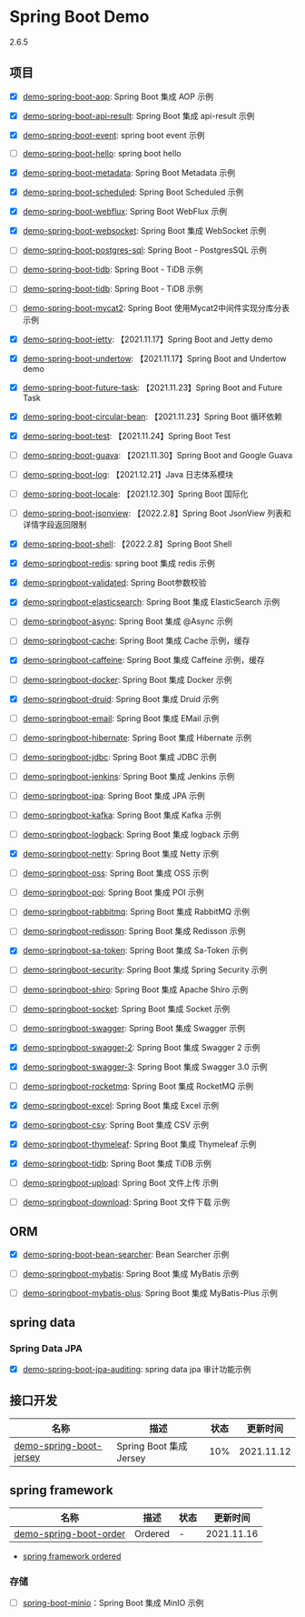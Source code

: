 # Spring Boot Demo

2.6.5

## 项目

- [x] [demo-spring-boot-aop](demo-spring-boot-aop): Spring Boot 集成 AOP 示例
- [x] [demo-spring-boot-api-result](demo-spring-boot-api-result): Spring Boot 集成 api-result 示例

- [x] [demo-spring-boot-event](demo-spring-boot-event): spring boot event 示例
- [ ] [demo-spring-boot-hello](demo-spring-boot-hello): spring boot hello
- [x] [demo-spring-boot-metadata](demo-spring-boot-metadata): Spring Boot Metadata 示例
- [x] [demo-spring-boot-scheduled](demo-spring-boot-scheduled): Spring Boot Scheduled 示例
- [x] [demo-spring-boot-webflux](demo-spring-boot-webflux): Spring Boot WebFlux 示例
- [x] [demo-spring-boot-websocket](demo-spring-boot-websocket): Spring Boot 集成 WebSocket 示例
- [ ] [demo-spring-boot-postgres-sql](): Spring Boot - PostgresSQL 示例
- [ ] [demo-spring-boot-tidb](): Spring Boot - TiDB 示例
- [ ] [demo-spring-boot-tidb](): Spring Boot - TiDB 示例
- [ ] [demo-spring-boot-mycat2](): Spring Boot 使用Mycat2中间件实现分库分表 示例
- [x] [demo-spring-boot-jetty](demo-spring-boot-jetty): 【2021.11.17】Spring Boot and Jetty demo
- [x] [demo-spring-boot-undertow](demo-spring-boot-undertow): 【2021.11.17】Spring Boot and Undertow demo
- [x] [demo-spring-boot-future-task](demo-spring-boot-future-task): 【2021.11.23】Spring Boot and Future Task
- [x] [demo-spring-boot-circular-bean](demo-spring-boot-circular-bean): 【2021.11.23】Spring Boot 循环依赖
- [x] [demo-spring-boot-test](demo-spring-boot-test): 【2021.11.24】Spring Boot Test
- [ ] [demo-spring-boot-guava](demo-spring-boot-guava): 【2021.11.30】Spring Boot and Google Guava
- [ ] [demo-spring-boot-log](demo-spring-boot-log): 【2021.12.21】Java 日志体系模块
- [ ] [demo-spring-boot-locale](demo-spring-boot-locale): 【2021.12.30】Spring Boot 国际化
- [ ] [demo-spring-boot-jsonview](demo-spring-boot-jsonview): 【2022.2.8】Spring Boot JsonView 列表和详情字段返回限制
- [x] [demo-spring-boot-shell](demo-spring-boot-shell): 【2022.2.8】Spring Boot Shell
  

- [x] [demo-springboot-redis](./demo-springboot-redis): spring boot 集成 redis 示例
- [x] [demo-springboot-validated](./demo-springboot-validated): Spring Boot参数校验
- [x] [demo-springboot-elasticsearch](./demo-springboot-elasticsearch): Spring Boot 集成 ElasticSearch 示例

- [ ] [demo-springboot-async](./demo-springboot-async): Spring Boot 集成 @Async 示例
- [ ] [demo-springboot-cache](./demo-springboot-cache): Spring Boot 集成 Cache 示例，缓存
- [x] [demo-springboot-caffeine](./demo-springboot-caffeine): Spring Boot 集成 Caffeine 示例，缓存
- [ ] [demo-springboot-docker](./demo-springboot-docker): Spring Boot 集成 Docker 示例
- [x] [demo-springboot-druid](./demo-springboot-druid): Spring Boot 集成 Druid 示例
- [ ] [demo-springboot-email](./demo-springboot-email): Spring Boot 集成 EMail 示例
- [ ] [demo-springboot-hibernate](./demo-springboot-hibernate): Spring Boot 集成 Hibernate 示例
- [ ] [demo-springboot-jdbc](./demo-springboot-jdbc): Spring Boot 集成 JDBC 示例
- [ ] [demo-springboot-jenkins](./demo-springboot-jenkins): Spring Boot 集成 Jenkins 示例
- [ ] [demo-springboot-jpa](./demo-springboot-jpa): Spring Boot 集成 JPA 示例
- [ ] [demo-springboot-kafka](./demo-springboot-kafka): Spring Boot 集成 Kafka 示例
- [ ] [demo-springboot-logback](./demo-springboot-logback): Spring Boot 集成 logback 示例
- [x] [demo-springboot-netty](./demo-springboot-netty): Spring Boot 集成 Netty 示例
- [ ] [demo-springboot-oss](./demo-springboot-oss): Spring Boot 集成 OSS 示例
- [ ] [demo-springboot-poi](./demo-springboot-poi): Spring Boot 集成 POI 示例
- [ ] [demo-springboot-rabbitmq](./demo-springboot-rabbitmq): Spring Boot 集成 RabbitMQ 示例
- [ ] [demo-springboot-redisson](./demo-springboot-redisson): Spring Boot 集成 Redisson 示例
- [x] [demo-springboot-sa-token](./demo-springboot-sa-token): Spring Boot 集成 Sa-Token 示例
- [ ] [demo-springboot-security](./demo-springboot-security): Spring Boot 集成 Spring Security 示例
- [ ] [demo-springboot-shiro](./demo-springboot-shiro): Spring Boot 集成 Apache Shiro 示例
- [ ] [demo-springboot-socket](./demo-springboot-socket): Spring Boot 集成 Socket 示例
- [ ] [demo-springboot-swagger](./demo-springboot-swagger): Spring Boot 集成 Swagger 示例
- [x] [demo-springboot-swagger-2](./demo-springboot-swagger): Spring Boot 集成 Swagger 2 示例
- [x] [demo-springboot-swagger-3](./demo-springboot-swagger-3): Spring Boot 集成 Swagger 3.0 示例

- [ ] [demo-springboot-rocketmq](./demo-springboot-rocketmq): Spring Boot 集成 RocketMQ 示例
- [x] [demo-springboot-excel](./demo-springboot-excel): Spring Boot 集成 Excel 示例
- [x] [demo-springboot-csv](./demo-springboot-csv): Spring Boot 集成 CSV 示例
- [x] [demo-springboot-thymeleaf](./demo-springboot-thymeleaf): Spring Boot 集成 Thymeleaf 示例
- [x] [demo-springboot-tidb](./demo-springboot-tidb): Spring Boot 集成 TiDB 示例
- [ ] [demo-springboot-upload](./demo-springboot-upload): Spring Boot 文件上传 示例
- [ ] [demo-springboot-download](./demo-springboot-download): Spring Boot 文件下载 示例


## ORM

- [x] [demo-spring-boot-bean-searcher](demo-spring-boot-bean-searcher): Bean Searcher 示例
- [ ] [demo-springboot-mybatis](./demo-springboot-mybatis): Spring Boot 集成 MyBatis 示例
- [ ] [demo-springboot-mybatis-plus](./demo-springboot-mybatis-plus): Spring Boot 集成 MyBatis-Plus 示例


## spring data

### Spring Data JPA

- [x] [demo-spring-boot-jpa-auditing](demo-spring-boot-jpa/demo-spring-boot-jpa-auditing): spring data jpa 审计功能示例

## 接口开发

| 名称 | 描述 | 状态 | 更新时间 |
| --- | --- | --- | --- |
| [demo-spring-boot-jersey](./demo-spring-boot-jersey) | Spring Boot 集成 Jersey | 10% | 2021.11.12 |

## spring framework

| 名称 | 描述 | 状态 | 更新时间 |
| --- | --- | --- | --- |
| [demo-spring-boot-order](./demo-spring-boot-order) | Ordered | - | 2021.11.16 |



- [spring framework ordered](https://github.com/spring-projects/spring-framework/blob/main/spring-core/src/main/java/org/springframework/core/Ordered.java)


### 存储

- [ ] [spring-boot-minio](demo-spring-boot-minio)：Spring Boot 集成 MinIO 示例
